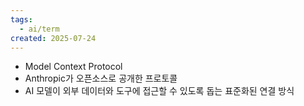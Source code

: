 ```yaml
---
tags:
  - ai/term
created: 2025-07-24
---
```

- Model Context Protocol
- Anthropic가 오픈소스로 공개한 프로토콜
- AI 모델이 외부 데이터와 도구에 접근할 수 있도록 돕는 표준화된 연결 방식